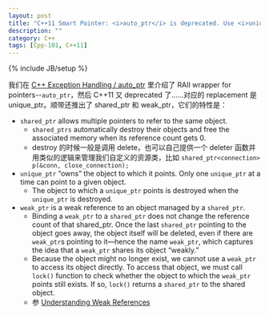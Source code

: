 ```yaml
---
layout: post
title: "C++11 Smart Pointer: <i>auto_ptr</i> is deprecated. Use <i>unique_ptr</i> instead. Here also come <i>shared_ptr</i> and <i>weak_ptr</i>."
description: ""
category: C++
tags: [Cpp-101, C++11]
---
```

{% include JB/setup %}

我们在 [C++ Exception Handling / auto_ptr](/c++/2015/04/13/cpp-exception-handling#auto_ptr) 里介绍了 RAII wrapper for pointers--`auto_ptr`，然后 C++11 又 deprecated 了……对应的 replacement 是 unique_ptr。顺带还推出了 shared_ptr 和 weak_ptr，它们的特性是：

- `shared_ptr` allows multiple pointers to refer to the same object.
	- `shared_ptrs` automatically destroy their objects and free the associated memory when its reference count gets 0.
	- destroy 的时候一般是调用 delete，也可以自己提供一个 deleter 函数并用类似的逻辑来管理我们自定义的资源类，比如 `shared_ptr<connection> p(&conn, close_connection);`
- `unique_ptr` “owns” the object to which it points. Only one `unique_ptr` at a time can point to a given object.
	- The object to which a `unique_ptr` points is destroyed when the `unique_ptr` is destroyed.
- `weak_ptr` is a weak reference to an object managed by a `shared_ptr`.
	- Binding a `weak_ptr` to a `shared_ptr` does not change the reference count of that shared_ptr. Once the last `shared_ptr` pointing to the object goes away, the object itself will be deleted, even if there are `weak_ptr`s pointing to it—hence the name `weak_ptr`, which captures the idea that a `weak_ptr` shares its object “weakly.”
	- Because the object might no longer exist, we cannot use a `weak_ptr` to access its object directly. To access that object, we must call `lock()` function to check whether the object to which the `weak_ptr` points still exists. If so, `lock()` returns a `shared_ptr` to the shared object.
	- 参 [Understanding Weak References](/java/2014/06/04/digest-of-effective-java#weakReference)
